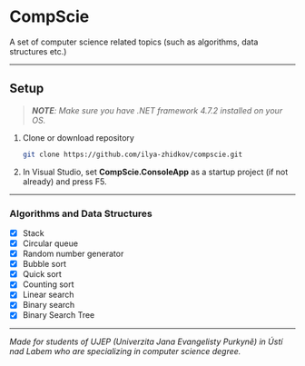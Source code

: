 ﻿# CompScie

A set of computer science related topics (such as algorithms, data structures etc.)

---

## Setup

> _**NOTE**: Make sure you have .NET framework 4.7.2 installed on your OS._

1. Clone or download repository
   
    ```bash
    git clone https://github.com/ilya-zhidkov/compscie.git
    ```

2. In Visual Studio, set **CompScie.ConsoleApp** as a startup project (if not already) and press F5.

---

### Algorithms and Data Structures

- [x] Stack
- [x] Circular queue
- [x] Random number generator
- [x] Bubble sort
- [x] Quick sort
- [x] Counting sort
- [x] Linear search
- [x] Binary search
- [x] Binary Search Tree

---

*Made for students of UJEP (Univerzita Jana Evangelisty Purkyně) in Ústí nad Labem who are specializing in computer science degree.*
